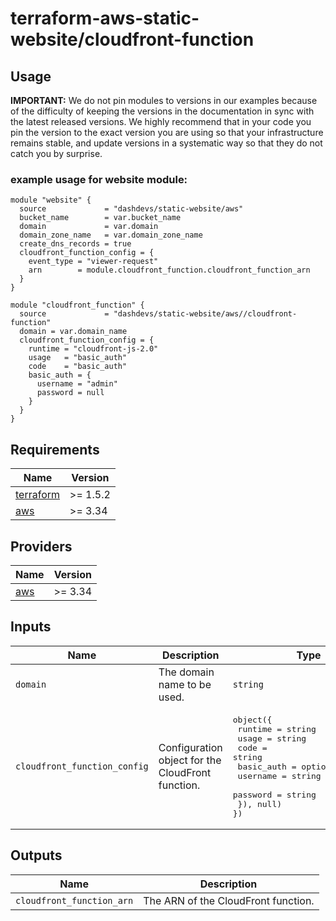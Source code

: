 # terraform-aws-static-website/cloudfront-function


## Usage


**IMPORTANT:** We do not pin modules to versions in our examples because of the
difficulty of keeping the versions in the documentation in sync with the latest released versions.
We highly recommend that in your code you pin the version to the exact version you are
using so that your infrastructure remains stable, and update versions in a
systematic way so that they do not catch you by surprise.

### example usage for website module:
```
module "website" {
  source             = "dashdevs/static-website/aws"
  bucket_name        = var.bucket_name
  domain             = var.domain
  domain_zone_name   = var.domain_zone_name
  create_dns_records = true
  cloudfront_function_config = {
    event_type = "viewer-request"
    arn        = module.cloudfront_function.cloudfront_function_arn
  }
}

module "cloudfront_function" {
  source             = "dashdevs/static-website/aws//cloudfront-function"
  domain = var.domain_name
  cloudfront_function_config = {
    runtime = "cloudfront-js-2.0"
    usage   = "basic_auth"
    code    = "basic_auth"
    basic_auth = {
      username = "admin"
      password = null
    }
  }
}

```


<!-- markdownlint-restore -->
<!-- markdownlint-disable -->
## Requirements

| Name | Version |
|------|---------|
| <a name="requirement_terraform"></a> [terraform](#requirement\_terraform) | >= 1.5.2 |
| <a name="requirement_aws"></a> [aws](#requirement\_aws) | >= 3.34 |

## Providers

| Name | Version |
|------|---------|
| <a name="provider_aws"></a> [aws](#provider\_aws) | >= 3.34 |


## Inputs

| Name | Description | Type | Default | Required |
|------|-------------|------|---------|:--------:|
| `domain` | The domain name to be used. | `string` | n/a | ✅ |
| `cloudfront_function_config` | Configuration object for the CloudFront function. | <pre>object({<br>  runtime   = string<br>  usage     = string<br>  code      = string<br>  basic_auth = optional(object({<br>    username = string<br>    password = string<br>  }), null)<br>})</pre> | <pre>{<br>  runtime = "cloudfront-js-2.0"<br>  usage   = "basic_auth"<br>  code    = "basic_auth"<br>  basic_auth = {<br>    username = null<br>    password = null<br>  }<br>}</pre> | ❌ |


## Outputs

| Name | Description |
|------|-------------|
| `cloudfront_function_arn` | The ARN of the CloudFront function. |